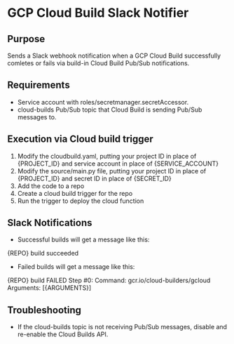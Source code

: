 # GCP Cloud Build Slack Notifier

## Purpose
Sends a Slack webhook notification when a GCP Cloud Build successfully comletes or fails via build-in Cloud Build Pub/Sub notifications.

## Requirements
* Service account with roles/secretmanager.secretAccessor.
* cloud-builds Pub/Sub topic that Cloud Build is sending Pub/Sub messages to.

## Execution via Cloud build trigger
1. Modify the cloudbuild.yaml, putting your project ID in place of {PROJECT_ID} and service account in place of {SERVICE_ACCOUNT}
2. Modify the source/main.py file, putting your project ID in place of {PROJECT_ID} and secret ID in place of {SECRET_ID}
3. Add the code to a repo
4. Create a cloud build trigger for the repo
5. Run the trigger to deploy the cloud function

## Slack Notifications
* Successful builds will get a message like this: 

{REPO} build succeeded

* Failed builds will get a message like this:

{REPO} build FAILED
Step #0:
Command: gcr.io/cloud-builders/gcloud
Arguments: [{ARGUMENTS}]

## Troubleshooting
* If the cloud-builds topic is not receiving Pub/Sub messages, disable and re-enable the Cloud Builds API.
